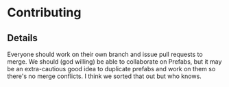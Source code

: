 # Contributing

## Details
Everyone should work on their own branch and issue pull requests to merge. We should (god willing) be able to collaborate on Prefabs, but it may be an extra-cautious good idea to duplicate prefabs and work on them so there's no merge conflicts. I think we sorted that out but who knows.
